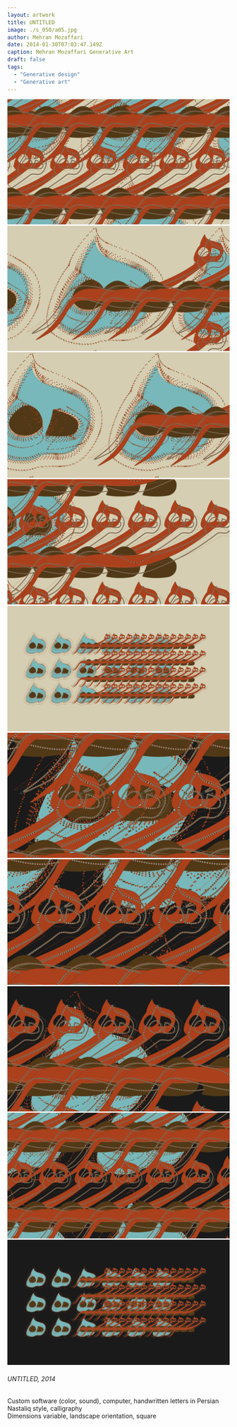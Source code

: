 ```yaml
---
layout: artwork
title: UNTITLED
image: ./s_050/a05.jpg
author: Mehran Mozaffari
date: 2014-01-30T07:03:47.149Z
caption: Mehran Mozaffari Generative Art
draft: false
tags: 
  - "Generative design"
  - "Generative art"
---
```


![UNTITLED - Mehran Mozaffari Generative Art](./s_050/a01.jpg)
![UNTITLED - Mehran Mozaffari Generative Art](./s_050/a02.jpg)
![UNTITLED - Mehran Mozaffari Generative Art](./s_050/a03.jpg)
![UNTITLED - Mehran Mozaffari Generative Art](./s_050/a04.jpg)
![UNTITLED - Mehran Mozaffari Generative Art](./s_050/a05.jpg) 
![UNTITLED - Mehran Mozaffari Generative Art](./s_050/a06.jpg)
![UNTITLED - Mehran Mozaffari Generative Art](./s_050/a07.jpg)
![UNTITLED - Mehran Mozaffari Generative Art](./s_050/a08.jpg)
![UNTITLED - Mehran Mozaffari Generative Art](./s_050/a09.jpg)
![UNTITLED - Mehran Mozaffari Generative Art](./s_050/a10.jpg)


###### UNTITLED, 2014
Custom software (color, sound), computer, handwritten letters in Persian Nastaliq style, calligraphy <br>
Dimensions variable, landscape orientation, square